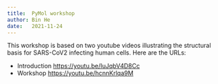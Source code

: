 ```yaml
---
title:  PyMol workshop
author: Bin He
date:   2021-11-24
---
```


This workshop is based on two youtube videos illustrating the structural basis for SARS-CoV2 infecting human cells. Here are the URLs:
- Introduction https://youtu.be/IuJqbV4D8Cc
- Workshop https://youtu.be/hcnnKrlqa9M
